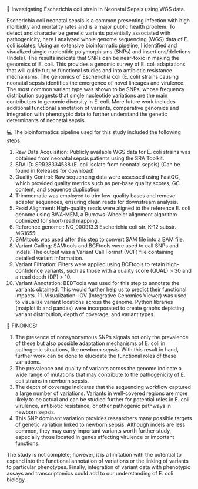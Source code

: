 🧬 Investigating Escherichia coli strain in Neonatal Sepsis using WGS data.

Escherichia coli neonatal sepsis is a common presenting infection with high morbidity and mortality rates and is a major public health problem. To detect and characterize genetic variants potentially associated with pathogenicity, here I analyzed whole genome sequencing (WGS) data of E. coli isolates. Using an extensive bioinformatic pipeline, I identified and visualized single nucleotide polymorphisms (SNPs) and insertions/deletions (Indels). The results indicate that SNPs can be near-toxic in making the genomics of E. coli. This provides a genomic survey of E. coli adaptations that will guide future functional studies and into antibiotic resistance mechanisms.
The genomics of Escherichia coli (E. coli) strains causing neonatal sepsis identifies the emergence of novel lineages and virulence. The most common variant type was shown to be SNPs, whose frequency distribution suggests that single nucleotide variations are the main contributors to genomic diversity in E. coli.
More future work includes additional functional annotation of variants, comparative genomics and integration with phenotypic data to further understand the genetic determinants of neonatal sepsis.

💻 The bioinformatics pipeline used for this study included the following steps:
1. Raw Data Acquisition: Publicly available WGS data for E. coli strains was obtained from neonatal sepsis patients using the SRA Toolkit. 
2. SRA ID: SRR28334538 (E. coli isolate from neonatal sepsis) (Can be found in Releases for download)
3. Quality Control: Raw sequencing data were assessed using FastQC, which provided quality metrics such as per-base quality scores, GC content, and sequence duplication. 
4. Trimmomatic was employed to trim low-quality bases and remove adapter sequences, ensuring clean reads for downstream analysis.
5. Read Alignment: High-quality reads were aligned to the reference E. coli genome using BWA-MEM, a Burrows-Wheeler alignment algorithm optimized for short-read mapping.
6. Reference genome : NC_000913.3 Escherichia coli str. K-12 substr. MG1655
7. SAMtools was used after this step to convert SAM file into a BAM file.
8. Variant Calling: SAMtools and BCFtools were used to call SNPs and Indels. The output was a Variant Call Format (VCF) file containing detailed variant information.
9. Variant Filtration: Filters were applied using BCFtools to retain high-confidence variants, such as those with a quality score (QUAL) > 30 and a read depth (DP) > 10. 
10. Variant Annotation: BEDTools was used for this step to annotate the variants obtained. This would further help us to predict their functional impacts.
11 .Visualization: IGV (Integrative Genomics Viewer) was used to visualize variant locations across the genome. Python libraries (matplotlib and pandas) were incorporated to create graphs depicting variant distribution, depth of coverage, and variant types.


🔬 FINDINGS: 
1. The presence of nonsynonymous SNPs signals not only the prevalence of these but also possible adaptation mechanisms of E. coli in pathogenic situations, like newborn sepsis. With this result in hand, further work can be done to elucidate the functional roles of these variations. 
2. The prevalence and quality of variants across the genome indicate a wide range of mutations that may contribute to the pathogenicity of E. coli strains in newborn sepsis.  
3. The depth of coverage indicates that the sequencing workflow captured a large number of variations. Variants in well-covered regions are more likely to be actual and can be studied further for potential roles in E. coli virulence, antibiotic resistance, or other pathogenic pathways in newborn sepsis. 
4. This SNP dominant variation provides researchers many possible targets of genetic variation linked to newborn sepsis. Although indels are less common, they may carry important variants worth further study, especially those located in genes affecting virulence or important functions.

The study is not complete; however, it is a limitation with the potential to expand into the functional annotation of variations or the linking of variants to particular phenotypes. Finally, integration of variant data with phenotypic assays and transcriptomics could add to our understanding of E. coli biology.


